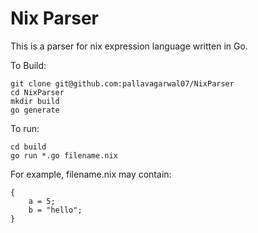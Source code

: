 # Nix Parser

This is a parser for nix expression language written in Go.

To Build:

```
git clone git@github.com:pallavagarwal07/NixParser
cd NixParser
mkdir build
go generate
```

To run:

```
cd build
go run *.go filename.nix
```

For example, filename.nix may contain:

```
{
    a = 5;
    b = "hello";
}
```

